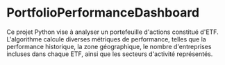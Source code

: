 # PortfolioPerformanceDashboard
Ce projet Python vise à analyser un portefeuille d'actions constitué d'ETF. L'algorithme calcule diverses métriques de performance, telles que la performance historique, la zone géographique, le nombre d'entreprises incluses dans chaque ETF, ainsi que les secteurs d'activité représentés.
